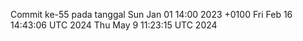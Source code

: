 Commit ke-55 pada tanggal Sun Jan 01 14:00 2023 +0100
Fri Feb 16 14:43:06 UTC 2024
Thu May  9 11:23:15 UTC 2024
